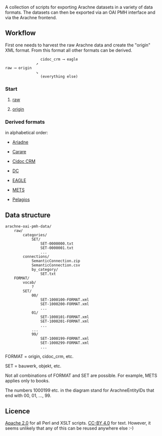 A collection of scripts for exporting Arachne datasets in a variety of data formats. The datasets can then be exported via an OAI PMH interface and via the Arachne frontend. 

## Workflow

First one needs to harvest the raw Arachne data and create the "origin" XML format. From this format all other formats can be derived. 

```
                cidoc_crm ⟶ eagle
              ↗︎
raw ⟶ origin
              ↘︎
                (everything else)
```

### Start

1. [raw](docs/raw.md)

2. [origin](docs/origin.md)

### Derived formats

in alphabetical order:

* [Ariadne](docs/ariadne.md)

* [Carare](docs/carare.md)

* [Cidoc CRM](docs/cidoc_crm.md)

* [DC](docs/dc.md)

* [EAGLE](docs/eagle.md)

* [METS](docs/mets.md)

* [Pelagios](docs/pelagios.md)

## Data structure

```
arachne-oai-pmh-data/
	raw/
		categories/
			SET/
				SET-0000000.txt
				SET-0000001.txt
				...
		connections/
			SemanticConnection.zip
			SemanticConnection.csv
			by_category/
				SET.txt
	FORMAT/
		vocab/
			?
		SET/
			00/
				SET-1000100-FORMAT.xml
				SET-1000200-FORMAT.xml
				...
			01/
				SET-1000101-FORMAT.xml
				SET-1000201-FORMAT.xml
				...
			...
			99/
				SET-1000199-FORMAT.xml
				SET-1000299-FORMAT.xml
				...
```

FORMAT = origin, cidoc_crm, etc.

SET = bauwerk, objekt, etc.

Not all combinations of FORMAT and SET are possible. For example, METS applies only to books.

The numbers 1000199 etc. in the diagram stand for ArachneEntityIDs that end with 00, 01, ..., 99.


## Licence

[Apache 2.0](http://www.apache.org/licenses/LICENSE-2.0) for all Perl and XSLT scripts. [CC-BY 4.0](http://creativecommons.org/licenses/by/4.0/) for text. However, it seems unlikely that any of this can be reused anywhere else  :-)
